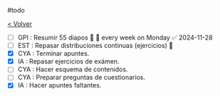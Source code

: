 #todo

[< Volver](Tareas)

- [ ] GPI : Resumir 55 diapos 🔼 🔁 every week on Monday ✅ 2024-11-28
- [ ] EST : Repasar distribuciones continuas (ejercicios) 🔼
- [x] CYA : Terminar apuntes.
- [x] IA : Repasar ejercicios de exámen.
- [ ] CYA : Hacer esquema de contenidos.
- [ ] CYA : Preparar preguntas de cuestionarios.
- [x] IA : Hacer apuntes faltantes.
